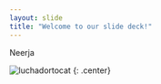 ```yaml
---
layout: slide
title: "Welcome to our slide deck!"
---
```


Neerja

![luchadortocat](https://octodex.github.com/images/luchadortocat.png)
{: .center}
